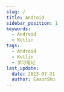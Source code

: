 ```yaml
---
slug: /
title: Android 
sidebar_position: 1
keywords:
  - Android
  - Kotlin
tags:
  - Android
  - Kotlin
  - 学习笔记
last_update:
  date: 2023-07-31
  author: EasonShu
---
```


